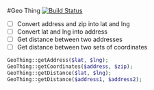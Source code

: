#Geo Thing
[![Build Status](https://travis-ci.org/dericcain/geo-thing.svg?branch=master)](https://travis-ci.org/dericcain/geo-thing)

- [ ] Convert address and zip into lat and lng
- [ ] Convert lat and lng into address
- [ ] Get distance between two addresses
- [ ] Get distance between two sets of coordinates

```php
GeoThing::getAddress($lat, $lng);
GeoThing::getCoordinates($address, $zip);
GeoThing::getDistance($lat, $lng);
GeoThing::getDistance($address1, $address2);
```
